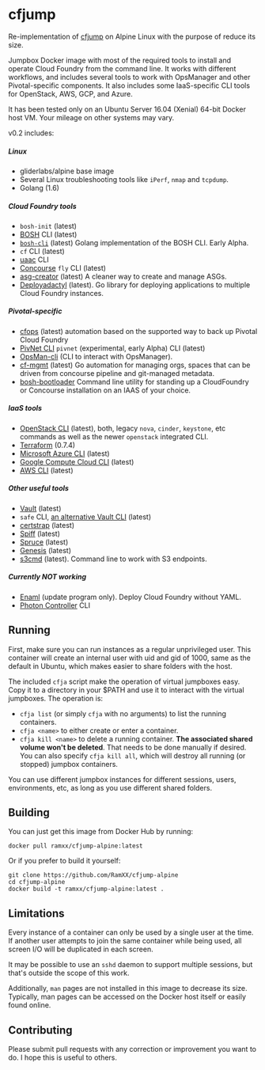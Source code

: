 # cfjump

Re-implementation of [cfjump](https://github.com/RamXX/cfjump) on Alpine Linux with the purpose of reduce its size.

Jumpbox Docker image with most of the required tools to install and operate Cloud Foundry from the command line. It works with different workflows, and includes several tools to work with OpsManager and other Pivotal-specific components. It also includes some IaaS-specific CLI tools for OpenStack, AWS, GCP, and Azure.

It has been tested only on an Ubuntu Server 16.04 (Xenial) 64-bit Docker host VM. Your mileage on other systems may vary.

v0.2 includes:

##### Linux
- gliderlabs/alpine base image
- Several Linux troubleshooting tools like `iPerf`, `nmap` and `tcpdump`.
- Golang (1.6)

##### Cloud Foundry tools
- `bosh-init` (latest)
- [BOSH](http://bosh.io/) CLI (latest)
- [`bosh-cli`](https://github.com/cloudfoundry/bosh-cli) (latest) Golang implementation of the BOSH CLI. Early Alpha.
- `cf` CLI (latest)
- [uaac](https://docs.cloudfoundry.org/adminguide/uaa-user-management.html) CLI
- [Concourse](http://concourse.ci/) `fly` CLI (latest)
- [asg-creator](https://github.com/cloudfoundry-incubator/asg-creator) (latest) A cleaner way to create and manage ASGs.
- [Deployadactyl](https://github.com/compozed/deployadactyl) (latest). Go library for deploying applications to multiple Cloud Foundry instances.

##### Pivotal-specific
- [cfops](https://github.com/pivotalservices/cfops) (latest) automation based on the supported way to back up Pivotal Cloud Foundry
- [PivNet CLI](https://github.com/pivotal-cf/go-pivnet) `pivnet` (experimental, early Alpha) CLI (latest)
- [OpsMan-cli](https://github.com/datianshi/opsman) (CLI to interact with OpsManager).
- [cf-mgmt](https://github.com/pivotalservices/cf-mgmt) (latest) Go automation for managing orgs, spaces that can be driven from concourse pipeline and git-managed metadata.
- [bosh-bootloader](https://github.com/cloudfoundry/bosh-bootloader) Command line utility for standing up a CloudFoundry or Concourse installation on an IAAS of your choice.

##### IaaS tools
- [OpenStack CLI](http://docs.openstack.org/developer/python-openstackclient/man/openstack.html) (latest), both, legacy `nova`, `cinder`, `keystone`, etc commands as well as the newer `openstack` integrated CLI.
- [Terraform](https://www.terraform.io/) (0.7.4)
- [Microsoft Azure CLI](https://github.com/Azure/azure-xplat-cli) (latest)
- [Google Compute Cloud CLI](https://cloud.google.com/sdk/downloads#linux) (latest)
- [AWS CLI](https://aws.amazon.com/cli/) (latest)

##### Other useful tools
- [Vault](https://www.vaultproject.io/) (latest)
- `safe` CLI, [an alternative Vault CLI](https://github.com/starkandwayne/safe) (latest)
- [certstrap](https://github.com/square/certstrap) (latest)
- [Spiff](https://github.com/cloudfoundry-incubator/spiff) (latest)
- [Spruce](http://spruce.cf/) (latest)
- [Genesis](https://github.com/starkandwayne/genesis) (latest)
- [s3cmd](http://s3tools.org/s3cmd) (latest). Command line to work with S3 endpoints.


##### Currently **NOT** working
- [Enaml](http://enaml.pezapp.io/) (update program only). Deploy Cloud Foundry without YAML.
- [Photon Controller](https://github.com/vmware/photon-controller) CLI

## Running
First, make sure you can run instances as a regular unprivileged user. This container will create an internal user with uid and gid of 1000, same as the default in Ubuntu, which makes easier to share folders with the host.

The included `cfja` script make the operation of virtual jumpboxes easy. Copy it to a directory in your $PATH and use it to interact with the virtual jumpboxes. The operation is:

- `cfja list` (or simply `cfja` with no arguments) to list the running containers.
- `cfja <name>` to either create or enter a container.
- `cfja kill <name>` to delete a running container. **The associated shared volume
won't be deleted**. That needs to be done manually if desired. You can also specify `cfja kill all`, which will destroy all running (or stopped) jumpbox containers.

You can use different jumpbox instances for different sessions, users, environments, etc, as long as you use different shared folders.

## Building
You can just get this image from Docker Hub by running:

```
docker pull ramxx/cfjump-alpine:latest
```

Or if you prefer to build it yourself:

```
git clone https://github.com/RamXX/cfjump-alpine
cd cfjump-alpine
docker build -t ramxx/cfjump-alpine:latest .
```

## Limitations
Every instance of a container can only be used by a single user at the time. If another user attempts to join the same container while being used, all screen I/O will be duplicated in each screen.

It may be possible to use an `sshd` daemon to support multiple sessions, but that's outside the scope of this work.

Additionally, `man` pages are not installed in this image to decrease its size. Typically, man pages can be accessed on the Docker host itself or easily found online.

## Contributing
Please submit pull requests with any correction or improvement you want to do. I hope this is useful to others.
